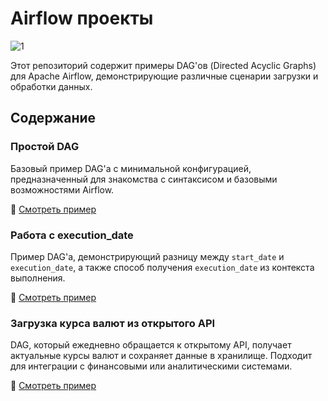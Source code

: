 # Airflow проекты

![1](https://github.com/user-attachments/assets/33bdc75a-4409-4aa7-9e62-009ab6b8b370)

Этот репозиторий содержит примеры DAG'ов (Directed Acyclic Graphs) для Apache Airflow, демонстрирующие различные сценарии загрузки и обработки данных.

## Содержание

### Простой DAG  
Базовый пример DAG'а с минимальной конфигурацией, предназначенный для знакомства с синтаксисом и базовыми возможностями Airflow.  

🔗 [Смотреть пример](https://github.com/erohin94/de_airflow_project/tree/main/first_dag)

### Работа с execution_date
Пример DAG'а, демонстрирующий разницу между `start_date` и `execution_date`, а также способ получения `execution_date` из контекста выполнения.

🔗 [Смотреть пример](https://github.com/erohin94/de_airflow_project/tree/main/second_dag)

### Загрузка курса валют из открытого API  
DAG, который ежедневно обращается к открытому API, получает актуальные курсы валют и сохраняет данные в хранилище. Подходит для интеграции с финансовыми или аналитическими системами.  

🔗 [Смотреть пример](https://github.com/erohin94/de_airflow_project/tree/main/currencybeacon_api_project)

